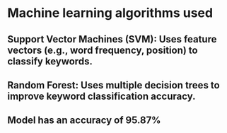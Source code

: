 # Machine learning algorithms used
## **Support Vector Machines (SVM)**: Uses feature vectors (e.g., word frequency, position) to classify keywords.
## **Random Forest**: Uses multiple decision trees to improve keyword classification accuracy.
## Model has an accuracy of **95.87%**
